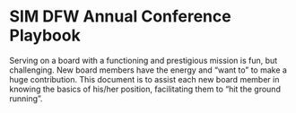 # SIM DFW Annual Conference Playbook

Serving on a board with a functioning and prestigious mission is fun, but challenging. New board members have the energy and “want to” to make a huge contribution. This document is to assist each new board member in knowing the basics of his/her position, facilitating them to “hit the ground running”.